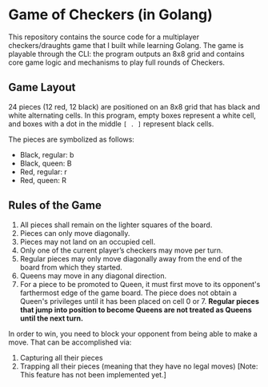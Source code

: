 # Game of Checkers (in Golang)
This repository contains the source code for a multiplayer checkers/draughts game that I built while learning Golang. The game is playable through the CLI: the program outputs an 8x8 grid and contains core game logic and mechanisms to play full rounds of Checkers.
## Game Layout
24 pieces (12 red, 12 black) are positioned on an 8x8 grid that has black and white alternating cells. In this program, empty boxes represent a white cell, and boxes with a dot in the middle ```[ . ]``` represent black cells.

The pieces are symbolized as follows:
- Black, regular: b
- Black, queen: B
- Red, regular: r
- Red, queen: R
## Rules of the Game
1. All pieces shall remain on the lighter squares of the board.
2. Pieces can only move diagonally.
3. Pieces may not land on an occupied cell.
4. Only one of the current player’s checkers may move per turn.
5. Regular pieces may only move diagonally away from the end of the board from which they started.
6. Queens may move in any diagonal direction.
7. For a piece to be promoted to Queen, it must first move to its opponent's farthermost edge of the game board. The piece does not obtain a Queen's privileges until it has been placed on cell 0 or 7. **Regular pieces that jump into position to become Queens are not treated as Queens until the next turn.**

In order to win, you need to block your opponent from being able to make a move. That can be accomplished via:
1. Capturing all their pieces
2. Trapping all their pieces (meaning that they have no legal moves) [Note: This feature has not been implemented yet.]